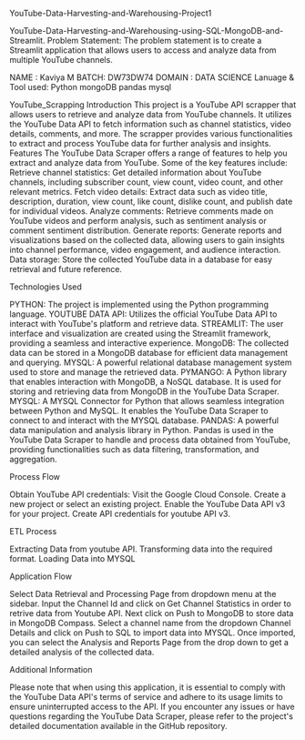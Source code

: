 YouTube-Data-Harvesting-and-Warehousing-Project1

YouTube-Data-Harvesting-and-Warehousing-using-SQL-MongoDB-and-Streamlit.
Problem Statement: The problem statement is to create a Streamlit application that allows users to access and analyze data from multiple YouTube channels.

NAME : Kaviya M
BATCH: DW73DW74
DOMAIN : DATA SCIENCE
Lanuage & Tool used: Python mongoDB pandas mysql

YouTube_Scrapping
Introduction
This project is a YouTube API scrapper that allows users to retrieve and analyze data from YouTube channels. It utilizes the YouTube Data API to fetch information such as channel statistics, video details, comments, and more. The scrapper provides various functionalities to extract and process YouTube data for further analysis and insights.
Features
The YouTube Data Scraper offers a range of features to help you extract and analyze data from YouTube. Some of the key features include:
Retrieve channel statistics: Get detailed information about YouTube channels, including subscriber count, view count, video count, and other relevant metrics.
Fetch video details: Extract data such as video title, description, duration, view count, like count, dislike count, and publish date for individual videos.
Analyze comments: Retrieve comments made on YouTube videos and perform analysis, such as sentiment analysis or comment sentiment distribution.
Generate reports: Generate reports and visualizations based on the collected data, allowing users to gain insights into channel performance, video engagement, and audience interaction.
Data storage: Store the collected YouTube data in a database for easy retrieval and future reference.

Technologies Used

PYTHON: The project is implemented using the Python programming language.
YOUTUBE DATA API: 
Utilizes the official YouTube Data API to interact with YouTube's platform and retrieve data.
STREAMLIT: The user interface and visualization are created using the Streamlit framework, providing a seamless and interactive experience.
MongoDB: The collected data can be stored in a MongoDB database for efficient data management and querying.
MYSQL: A powerful relational database management system used to store and manage the retrieved data.
PYMANGO: 
A Python library that enables interaction with MongoDB, a NoSQL database. It is used for storing and retrieving data from MongoDB in the YouTube Data Scraper.
MYSQL:
 A MYSQL Connector for Python that allows seamless integration between Python and MySQL. It enables the YouTube Data Scraper to connect to and interact with the MYSQL database.
PANDAS: A powerful data manipulation and analysis library in Python. Pandas is used in the YouTube Data Scraper to handle and process data obtained from YouTube, providing functionalities such as data filtering, transformation, and aggregation.

Process Flow

Obtain YouTube API credentials: Visit the Google Cloud Console.
Create a new project or select an existing project.
Enable the YouTube Data API v3 for your project.
Create API credentials for youtube API v3.

ETL Process

Extracting Data from youtube API.
Transforming data into the required format.
Loading Data into MYSQL

Application Flow

Select Data Retrieval and Processing Page from dropdown menu at the sidebar.
Input the Channel Id and click on Get Channel Statistics in order to retrive data from Youtube API.
Next click on Push to MongoDB to store data in MongoDB Compass.
Select a channel name from the dropdown Channel Details and click on Push to SQL to import data into MYSQL.
Once imported, you can select the Analysis and Reports Page from the drop down to get a detailed analysis of the collected data.

Additional Information

Please note that when using this application, it is essential to comply with the YouTube Data API's terms of service and adhere to its usage limits to ensure uninterrupted access to the API. If you encounter any issues or have questions regarding the YouTube Data Scraper, please refer to the project's detailed documentation available in the GitHub repository.
